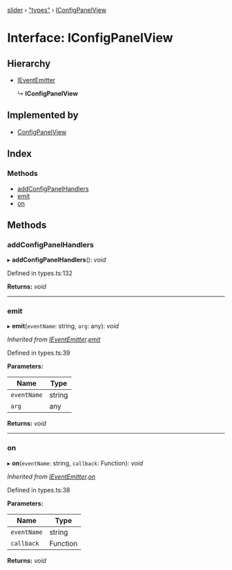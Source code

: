 [slider](../globals.md) › ["types"](../modules/_types_.md) › [IConfigPanelView](_types_.iconfigpanelview.md)

# Interface: IConfigPanelView

## Hierarchy

* [IEventEmitter](_types_.ieventemitter.md)

  ↳ **IConfigPanelView**

## Implemented by

* [ConfigPanelView](../classes/_view_configpanelview_.configpanelview.md)

## Index

### Methods

* [addConfigPanelHandlers](_types_.iconfigpanelview.md#addconfigpanelhandlers)
* [emit](_types_.iconfigpanelview.md#emit)
* [on](_types_.iconfigpanelview.md#on)

## Methods

###  addConfigPanelHandlers

▸ **addConfigPanelHandlers**(): *void*

Defined in types.ts:132

**Returns:** *void*

___

###  emit

▸ **emit**(`eventName`: string, `arg`: any): *void*

*Inherited from [IEventEmitter](_types_.ieventemitter.md).[emit](_types_.ieventemitter.md#emit)*

Defined in types.ts:39

**Parameters:**

Name | Type |
------ | ------ |
`eventName` | string |
`arg` | any |

**Returns:** *void*

___

###  on

▸ **on**(`eventName`: string, `callback`: Function): *void*

*Inherited from [IEventEmitter](_types_.ieventemitter.md).[on](_types_.ieventemitter.md#on)*

Defined in types.ts:38

**Parameters:**

Name | Type |
------ | ------ |
`eventName` | string |
`callback` | Function |

**Returns:** *void*
